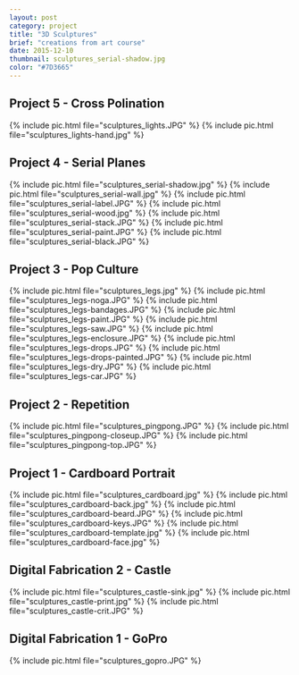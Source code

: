 ```yaml
---
layout: post
category: project
title: "3D Sculptures"
brief: "creations from art course"
date: 2015-12-10
thumbnail: sculptures_serial-shadow.jpg
color: "#7D3665"
---
```


## Project 5 - Cross Polination

{% include pic.html file="sculptures_lights.JPG" %}
{% include pic.html file="sculptures_lights-hand.jpg" %}

## Project 4 - Serial Planes

{% include pic.html file="sculptures_serial-shadow.jpg" %}
{% include pic.html file="sculptures_serial-wall.jpg" %}
{% include pic.html file="sculptures_serial-label.JPG" %}
{% include pic.html file="sculptures_serial-wood.jpg" %}
{% include pic.html file="sculptures_serial-stack.JPG" %}
{% include pic.html file="sculptures_serial-paint.JPG" %}
{% include pic.html file="sculptures_serial-black.JPG" %}

## Project 3 - Pop Culture

{% include pic.html file="sculptures_legs.jpg" %}
{% include pic.html file="sculptures_legs-noga.JPG" %}
{% include pic.html file="sculptures_legs-bandages.JPG" %}
{% include pic.html file="sculptures_legs-paint.JPG" %}
{% include pic.html file="sculptures_legs-saw.JPG" %}
{% include pic.html file="sculptures_legs-enclosure.JPG" %}
{% include pic.html file="sculptures_legs-drops.JPG" %}
{% include pic.html file="sculptures_legs-drops-painted.JPG" %}
{% include pic.html file="sculptures_legs-dry.JPG" %}
{% include pic.html file="sculptures_legs-car.JPG" %}

## Project 2 - Repetition

{% include pic.html file="sculptures_pingpong.JPG" %}
{% include pic.html file="sculptures_pingpong-closeup.JPG" %}
{% include pic.html file="sculptures_pingpong-top.JPG" %}

## Project 1 - Cardboard Portrait

{% include pic.html file="sculptures_cardboard.jpg" %}
{% include pic.html file="sculptures_cardboard-back.jpg" %}
{% include pic.html file="sculptures_cardboard-beard.JPG" %}
{% include pic.html file="sculptures_cardboard-keys.JPG" %}
{% include pic.html file="sculptures_cardboard-template.jpg" %}
{% include pic.html file="sculptures_cardboard-face.jpg" %}

## Digital Fabrication 2 - Castle

{% include pic.html file="sculptures_castle-sink.jpg" %}
{% include pic.html file="sculptures_castle-print.jpg" %}
{% include pic.html file="sculptures_castle-crit.JPG" %}

## Digital Fabrication 1 - GoPro

{% include pic.html file="sculptures_gopro.JPG" %}
